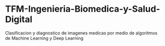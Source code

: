 # TFM-Ingenieria-Biomedica-y-Salud-Digital
Clasificacion y diagnostico de imagenes medicas por medio de algoritmos de Machine Learning y Deep Learning

